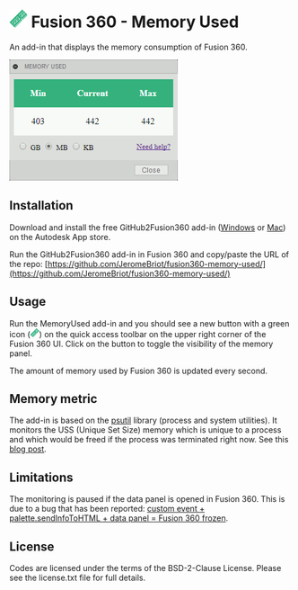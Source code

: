 # ![MemoryUsed](./resources/32x32-normal.png) Fusion 360 - Memory Used
An add-in that displays the memory consumption of Fusion 360.

![MeMoryUsed palette](./resources/fusion-360-memory-used-palette.png)

## Installation

Download and install the free GitHub2Fusion360 add-in ([Windows](https://apps.autodesk.com/FUSION/fr/Detail/Index?id=789800822168335025&appLang=en&os=Win64) or [Mac](https://apps.autodesk.com/FUSION/fr/Detail/Index?id=789800822168335025&os=Mac&appLang=en))  on the Autodesk App store.

Run the GitHub2Fusion360 add-in in Fusion 360 and copy/paste the URL of the repo: [https://github.com/JeromeBriot/fusion360-memory-used/](https://github.com/JeromeBriot/fusion360-memory-used/)

## Usage

Run the MemoryUsed add-in and you should see a new button with a green icon (![MemoryUsed icon](./resources/16x16-normal.png)) on the quick access toolbar on the upper right corner of the Fusion 360 UI. Click on the button to toggle the visibility of the memory panel.

The amount of memory used by Fusion 360 is updated every second.

## Memory metric

The add-in is based on the [psutil](https://pypi.org/project/psutil/) library (process and system utilities). It monitors the USS (Unique Set Size) memory which is unique to a process and which would be freed if the process was terminated right now. See this [blog post](http://grodola.blogspot.com/2016/02/psutil-4-real-process-memory-and-environ.html).

## Limitations

The monitoring is paused if the data panel is opened in Fusion 360. This is due to a bug that has been reported: [custom event + palette.sendInfoToHTML + data panel = Fusion 360 frozen](https://forums.autodesk.com/t5/fusion-360-api-and-scripts/custom-event-palette-sendinfotohtml-data-panel-fusion-360-frozen/m-p/7957599).

## License
Codes are licensed under the terms of the BSD-2-Clause License. Please see the license.txt file for full details.
